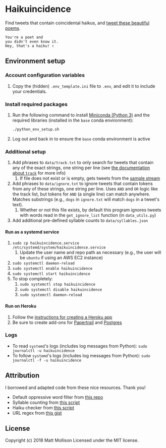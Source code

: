 # Haikuincidence

Find tweets that contain coincidental haikus, and [tweet these beautiful poems](https://twitter.com/haikuincidence).

```text
You're a poet and
you didn't even know it.
Hey, that's a haiku! ✌️
```

## Environment setup

### Account configuration variables

1. Copy the (hidden) `.env_template.ini` file to `.env`, and edit it to include your credentials.

### Install required packages

1. Run the following command to install [Miniconda (Python 3)](https://conda.io/miniconda.html) and the required libraries (installed in the `base` conda environment):

    ```bash
    ./python_env_setup.sh
    ```

1. Log out and back in to ensure the `base` conda environment is active

### Additional setup

1. Add phrases to `data/track.txt` to only search for tweets that contain any of the exact strings, one string per line (see [the documentation about `track`](https://developer.twitter.com/en/docs/tweets/filter-realtime/guides/basic-stream-parameters) for more info)
    1. If file does not exist or is empty, gets tweets from the [sample stream](https://developer.twitter.com/en/docs/tweets/sample-realtime/api-reference/get-statuses-sample)
1. Add phrases to `data/ignore.txt` to ignore tweets that contain tokens from any of these strings, one string per line. Uses `AND` and `OR` logic like the track list, but tokens for `AND` (a single line) can match anywhere. Matches substrings (e.g., `dogs` in `ignore.txt` will match `dogs` in a tweet's text).
    1. Whether or not this file exists, by default this program ignores tweets with words read in the `get_ignore_list` function (in `data_utils.py`)
1. Add additional pre-defined syllable counts to `data/syllables.json`

#### Run as a systemd service

1. `sudo cp haikuincidence.service /etc/systemd/system/haikuincidence.service`
   1. Update the user name and repo path as necessary (e.g., the user will be `ubuntu` if using an AWS EC2 instance)
1. `sudo systemctl daemon-reload`
1. `sudo systemctl enable haikuincidence`
1. `sudo systemctl start haikuincidence`
1. To stop completely:
   1. `sudo systemctl stop haikuincidence`
   1. `sudo systemctl disable haikuincidence`
   1. `sudo systemctl daemon-reload`

#### Run on Heroku

1. Follow the [instructions for creating a Heroku app](https://devcenter.heroku.com/articles/getting-started-with-python)
1. Be sure to create add-ons for [Papertrail](https://elements.heroku.com/addons/papertrail) and [Postgres](https://elements.heroku.com/addons/heroku-postgresql)

### Logs

- To read `systemd`'s logs (includes log messages from Python): `sudo journalctl -u haikuincidence`
- To follow `systemd`'s logs (includes log messages from Python): `sudo journalctl -f -u haikuincidence`

## Attribution

I borrowed and adapted code from these nice resources. Thank you!

- Default oppressive word filter from [this repo](https://github.com/dariusk/wordfilter)
- Syllable counting from [this script](https://github.com/akkana/scripts/blob/master/countsyl)
- Haiku checker from [this script](https://github.com/tomwardill/python-haiku/blob/master/haiku_checker.py)
- URL regex from [this gist](https://gist.github.com/gruber/8891611)

## License

Copyright (c) 2018 Matt Mollison Licensed under the MIT license.
